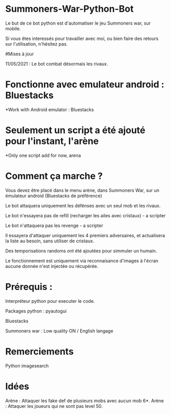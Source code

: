 # Summoners-War-Python-Bot

Le but de ce bot python est d'automatiser le jeu Summoners war, sur mobile.

Si vous êtes interessés pour travailler avec moi, ou bien faire des retours sur l'utilisation, n'hésitez pas.

#Mises à jour

11/05/2021 : Le bot combat désormais les rivaux.

# Fonctionne avec emulateur android : Bluestacks
*Work with Android emulator : Bluestacks

# Seulement un script a été ajouté pour l'instant, l'arène
*Only one script add for now, arena

# Comment ça marche ?
Vous devez être placé dans le menu arène, dans Summoners War, sur un émulateur android (Bluestacks de préférence)

Le bot attaquera uniquement les défénses avec un seul mob et les rivaux.

Le bot n'essayera pas de refill (recharger les ailes avec cristaux) - a scripter

Le bot n'attaquera pas les revenge - a scripter


Il essayera d'attaquer uniquement les 4 premiers adversaires, et actualisera la liste au besoin, sans utiliser de cristaux.

Des temporisations randoms ont été ajoutées pour simmuler un humain.

Le fonctionnement est uniquement via reconnaisance d'images à l'écran aucune donnée n'est injectée ou récupérée.

# Prérequis :

Interpréteur python pour executer le code.

Packages python : pyautogui

Bluestacks 

Summoners war : Low quality ON / English langage

# Remerciements

Python imagesearch

# Idées

Arène : Attaquer les fake def de plusieurs mobs avec aucun mob 6*.
Arène : Attaquer les joueurs qui ne sont pas level 50.
